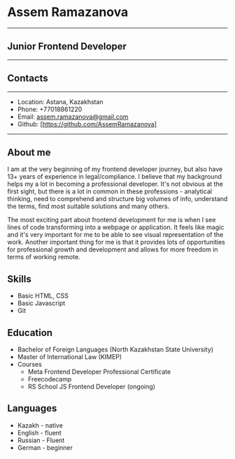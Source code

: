 # Assem Ramazanova

---

## Junior Frontend Developer

---

## Contacts

---

- Location: Astana, Kazakhstan
- Phone: +77018861220
- Email: assem.ramazanova@gmail.com
- Github: [https://github.com/AssemRamazanova]

---

## About me

I am at the very beginning of my frontend developer journey, but also have 13+ years of experience in legal/compliance. I believe that my background helps my a lot in becoming a professional developer. It's not obvious at the first sight, but there is a lot in common in these professions - analytical thinking, need to comprehend and structure big volumes of info, understand the terms, find most suitable solutions and many others.

The most exciting part about frontend development for me is when I see lines of code transforming into a webpage or application. It feels like magic and it's very important for me to be able to see visual representation of the work. Another important thing for me is that it provides lots of opportunities for professional growth and development and allows for more freedom in terms of working remote.

## Skills

- Basic HTML, CSS
- Basic Javascript
- Git

## Education

- Bachelor of Foreign Languages (North Kazakhstan State University)
- Master of International Law (KIMEP)
- Courses
  - Meta Frontend Developer Professional Certificate
  - Freecodecamp
  - RS School JS Frontend Developer (ongoing)

## Languages

- Kazakh - native
- English - fluent
- Russian - Fluent
- German - beginner
